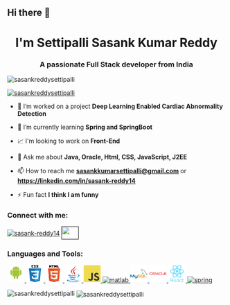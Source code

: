 ## Hi there 👋

<h1 align="center"> I'm Settipalli Sasank Kumar Reddy</h1>
<h3 align="center">A passionate Full Stack developer from India</h3>

<p align="left"> <img src="https://komarev.com/ghpvc/?username=sasankreddysettipalli&label=Profile%20views&color=0e75b6&style=flat" alt="sasankreddysettipalli" /> </p>

<p align="left"> <a href="https://github.com/ryo-ma/github-profile-trophy"><img src="https://github-profile-trophy.vercel.app/?username=sasankreddysettipalli" alt="sasankreddysettipalli" /></a> </p>

- 🔭 I’m worked on a project **Deep Learning Enabled Cardiac Abnormality Detection**

- 🌱 I’m currently learning **Spring and SpringBoot**

- 📈 I'm looking to work on **Front-End**

- 💬 Ask me about **Java, Oracle, Html, CSS, JavaScript, J2EE**

- 📫 How to reach me **sasankkumarsettipalli@gmail.com** or **https://linkedin.com/in/sasank-reddy14**

- ⚡ Fun fact **I think I am funny** 

<h3 align="left">Connect with me:</h3>
<p align="left">
<a href="https://linkedin.com/in/sasank-reddy14" target="blank"><img align="center" src="https://raw.githubusercontent.com/rahuldkjain/github-profile-readme-generator/master/src/images/icons/Social/linked-in-alt.svg" alt="sasank-reddy14" height="30" width="40" /></a>
  <a href=""sasankkumarsettipalli@gmail.com> <img align="center" src="https://www.citypng.com/public/uploads/preview/png-mail-email-address-round-outline-white-icon-701751695035072jqljrsfzsm.png" height="30" width="40"/></a>
</p>

<h3 align="left">Languages and Tools:</h3>
<p align="left"> <a href="https://developer.android.com" target="_blank" rel="noreferrer"> <img src="https://raw.githubusercontent.com/devicons/devicon/master/icons/android/android-original-wordmark.svg" alt="android" width="40" height="40"/> </a> <a href="https://www.w3schools.com/css/" target="_blank" rel="noreferrer"> <img src="https://raw.githubusercontent.com/devicons/devicon/master/icons/css3/css3-original-wordmark.svg" alt="css3" width="40" height="40"/> </a> <a href="https://www.w3.org/html/" target="_blank" rel="noreferrer"> <img src="https://raw.githubusercontent.com/devicons/devicon/master/icons/html5/html5-original-wordmark.svg" alt="html5" width="40" height="40"/> </a> <a href="https://www.java.com" target="_blank" rel="noreferrer"> <img src="https://raw.githubusercontent.com/devicons/devicon/master/icons/java/java-original.svg" alt="java" width="40" height="40"/> </a> <a href="https://developer.mozilla.org/en-US/docs/Web/JavaScript" target="_blank" rel="noreferrer"> <img src="https://raw.githubusercontent.com/devicons/devicon/master/icons/javascript/javascript-original.svg" alt="javascript" width="40" height="40"/> </a> <a href="https://www.mathworks.com/" target="_blank" rel="noreferrer"> <img src="https://upload.wikimedia.org/wikipedia/commons/2/21/Matlab_Logo.png" alt="matlab" width="40" height="40"/> </a> <a href="https://www.mysql.com/" target="_blank" rel="noreferrer"> <img src="https://raw.githubusercontent.com/devicons/devicon/master/icons/mysql/mysql-original-wordmark.svg" alt="mysql" width="40" height="40"/> </a> <a href="https://www.oracle.com/" target="_blank" rel="noreferrer"> <img src="https://raw.githubusercontent.com/devicons/devicon/master/icons/oracle/oracle-original.svg" alt="oracle" width="40" height="40"/> </a> <a href="https://reactjs.org/" target="_blank" rel="noreferrer"> <img src="https://raw.githubusercontent.com/devicons/devicon/master/icons/react/react-original-wordmark.svg" alt="react" width="40" height="40"/> </a> <a href="https://spring.io/" target="_blank" rel="noreferrer"> <img src="https://www.vectorlogo.zone/logos/springio/springio-icon.svg" alt="spring" width="40" height="40"/> </a> </p>

<p><img align="left" src="https://github-readme-stats.vercel.app/api/top-langs?username=sasankreddysettipalli&show_icons=true&locale=en&layout=compact" alt="sasankreddysettipalli" /></p>

<p>&nbsp;<img align="center" src="https://github-readme-stats.vercel.app/api?username=sasankreddysettipalli&show_icons=true&locale=en" alt="sasankreddysettipalli" /></p>



